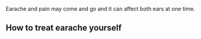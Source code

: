 Earache and pain may come and go and it can affect both ears at one time. 

## How to treat earache yourself 
